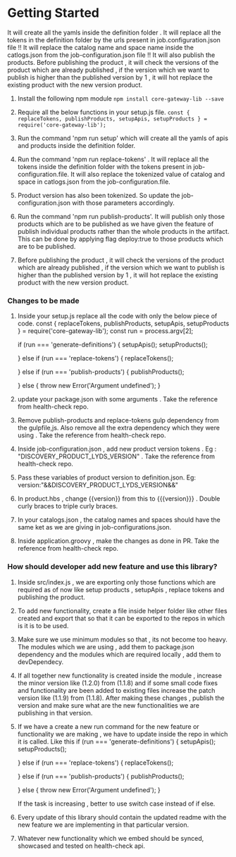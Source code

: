 # Getting Started
It will create all the yamls inside the definition folder .
It will replace all the tokens in the definition folder by the urls present in job.configuration.json file !!
It will replace the catalog name and space name inside the catlogs.json from the job-configuration.json file !!
It will also publish the products.
Before publishing the product , it will check the versions of the product which are already published , if the version which we want to publish is higher than the published version by 1 , it will hot replace the existing product with the new version product.

1. Install the following npm module
    ``` npm install core-gateway-lib --save ```
2. Require all the below functions in your setup.js file.
   ``` const { replaceTokens, publishProducts, setupApis, setupProducts } = require('core-gateway-lib'); ```

3. Run the command 'npm run setup' which will create all the yamls of apis and products inside the definition folder.

4. Run the command 'npm run replace-tokens' . It will replace all the tokens inside the definition folder with the tokens present in job-configuration.file. It will also replace the tokenized value of catalog and space in catlogs.json from the job-configuration.file.

5. Product version has also been tokenized. So update the job-configuration.json with those parameters accordingly.

6. Run the command 'npm run publish-products'. It will publish only those products which are to be published as we have given the feature of publish individual products rather than the whole products in the artifact. This can be done by applying flag deploy:true to those products which are to be published.

7. Before publishing the product , it will check the versions of the product which are already published , if the version which we want to publish is higher than the published version by 1 , it will hot replace the existing product with the new version product.


### Changes to be made

1. Inside your setup.js replace all the code with only the below piece of code.
	const { replaceTokens, publishProducts, setupApis, setupProducts } = require('core-gateway-lib');
	const run = process.argv[2];

	if (run === 'generate-definitions') {
	  setupApis();
	  setupProducts();
	  
	} else if (run === 'replace-tokens') {
	  replaceTokens();

	} else if (run === 'publish-products') {
	  publishProducts();

	} else {
	  throw new Error('Argument undefined');
	}

2. update your package.json with some arguments . Take the reference from health-check repo.

3. Remove publish-products and replace-tokens gulp dependency from the gulpfile,js. Also remove all the extra dependency which they were using . Take the reference from health-check repo.

4. Inside job-configuration.json , add new product version tokens . Eg : "DISCOVERY_PRODUCT_LYDS_VERSION" . Take the reference from health-check repo.

5. Pass these variables of product version to definition.json. Eg:  version:"&&DISCOVERY_PRODUCT_LYDS_VERSION&&"

6. In product.hbs , change {{version}} from this to {{{version}}} . Double curly braces to triple curly braces.

7. In your catalogs.json , the catalog names and spaces should have the same ket as we are giving in job-configurations.json.

8. Inside application.groovy , make the changes as done in PR. Take the reference from health-check repo.

### How should developer add new feature and use this library?

1. Inside src/index.js , we are exporting only those functions which are required as of now like setup products , setupApis , replace tokens and publishing the product. 

2. To add new functionality, create a file inside helper folder like other files created and export that so that it can be exported to the repos in which is it is to be used.

3. Make sure we use minimum modules so that , its not become too heavy. The modules which we are using , add them to package.json dependency and the modules which are required locally , add them to devDependecy.

4. If all together new functionality is created inside the module , increase the minor version like (1.2.0) from (1.1.8) and if some small code fixes and functionality are been added to existing files increase the patch version like (1.1.9) from (1.1.8). After making these changes , publish the version and make sure what are the new functionalities we are publishing in that version.

5. If we have a create a new run command for the new feature or functionality we are making , we have to update inside the repo in which it is called. Like this
	if (run === 'generate-definitions') {
	  setupApis();
	  setupProducts();
	  
	} else if (run === 'replace-tokens') {
	  replaceTokens();

	} else if (run === 'publish-products') {
	  publishProducts();

	} else {
	  throw new Error('Argument undefined');
	}

	If the task is increasing , better to use switch case instead of if else.

6. Every update of this library should contain the updated readme with the new feature we are implementing in that particular version.

7. Whatever new functionality which we embed should be synced, showcased and tested on health-check api.






